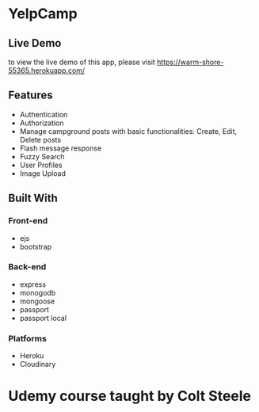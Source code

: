 # YelpCamp

## Live Demo
to view the live demo of this app, please visit https://warm-shore-55365.herokuapp.com/

## Features
- Authentication
- Authorization
- Manage campground posts with basic functionalities: Create, Edit, Delete posts
- Flash message response
- Fuzzy Search
- User Profiles
- Image Upload

## Built With
### Front-end
- ejs
- bootstrap
### Back-end
- express
- monogodb
- mongoose 
- passport
- passport local
### Platforms
- Heroku
- Cloudinary

# Udemy course taught by Colt Steele
